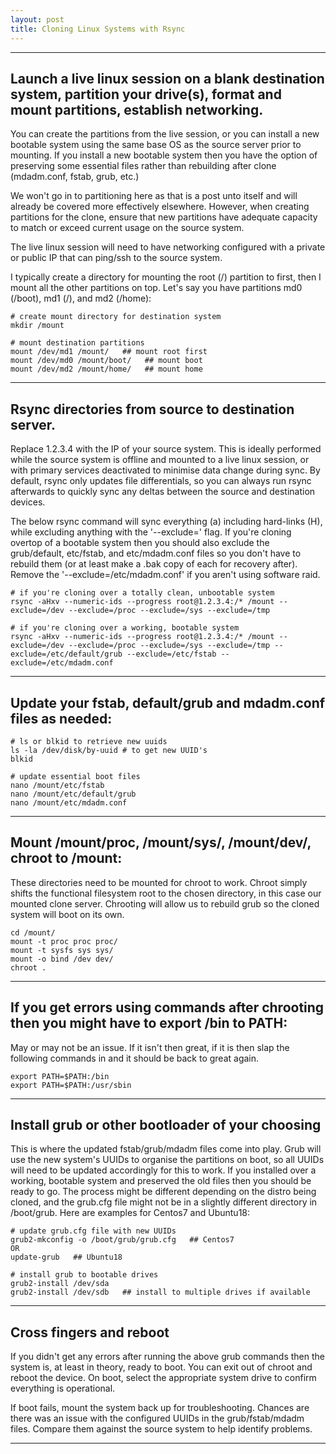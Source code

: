 ```yaml
---
layout: post
title: Cloning Linux Systems with Rsync
---
```



----

## Launch a live linux session on a blank destination system, partition your drive(s), format and mount partitions, establish networking.
You can create the partitions from the live session, or you can install a new bootable system using the same base OS as the source server prior to mounting. If you install a new bootable system then you have the option of preserving some essential files rather than rebuilding after clone (mdadm.conf, fstab, grub, etc.)

We won't go in to partitioning here as that is a post unto itself and will already be covered more effectively elsewhere. However, when creating partitions for the clone, ensure that new partitions have adequate capacity to match or exceed current usage on the source system.

The live linux session will need to have networking configured with a private or public IP that can ping/ssh to the source system.

I typically create a directory for mounting the root (/) partition to first, then I mount all the other partitions on top. Let's say you have partitions md0 (/boot), md1 (/), and md2 (/home):

```shell
# create mount directory for destination system
mkdir /mount

# mount destination partitions
mount /dev/md1 /mount/   ## mount root first
mount /dev/md0 /mount/boot/   ## mount boot
mount /dev/md2 /mount/home/   ## mount home
```
----

## Rsync directories from source to destination server.
Replace 1.2.3.4 with the IP of your source system. This is ideally performed while the source system is offline and mounted to a live linux session, or with primary services deactivated to minimise data change during sync. By default, rsync only updates file differentials, so you can always run rsync afterwards to quickly sync any deltas between the source and destination devices.

The below rsync command will sync everything (a) including hard-links (H), while excluding anything with the '--exclude=' flag. If you're cloning overtop of a bootable system then you should also exclude the grub/default, etc/fstab, and etc/mdadm.conf files so you don't have to rebuild them (or at least make a .bak copy of each for recovery after). Remove the '--exclude=/etc/mdadm.conf' if you aren't using software raid.

```shell
# if you're cloning over a totally clean, unbootable system
rsync -aHxv --numeric-ids --progress root@1.2.3.4:/* /mount --exclude=/dev --exclude=/proc --exclude=/sys --exclude=/tmp

# if you're cloning over a working, bootable system
rsync -aHxv --numeric-ids --progress root@1.2.3.4:/* /mount --exclude=/dev --exclude=/proc --exclude=/sys --exclude=/tmp --exclude=/etc/default/grub --exclude=/etc/fstab --exclude=/etc/mdadm.conf
```
----

## Update your fstab, default/grub and mdadm.conf files as needed:

```shell
# ls or blkid to retrieve new uuids
ls -la /dev/disk/by-uuid # to get new UUID's 
blkid

# update essential boot files
nano /mount/etc/fstab
nano /mount/etc/default/grub
nano /mount/etc/mdadm.conf
```
----

## Mount /mount/proc, /mount/sys/, /mount/dev/, chroot to /mount:
These directories need to be mounted for chroot to work. Chroot simply shifts the functional filesystem root to the chosen directory, in this case our mounted clone server. Chrooting will allow us to rebuild grub so the cloned system will boot on its own.

```shell
cd /mount/ 
mount -t proc proc proc/ 
mount -t sysfs sys sys/ 
mount -o bind /dev dev/ 
chroot .
```
----

## If you get errors using commands after chrooting then you might have to export /bin to PATH:
May or may not be an issue. If it isn't then great, if it is then slap the following commands in and it should be back to great again.

```shell
export PATH=$PATH:/bin
export PATH=$PATH:/usr/sbin
```
----

## Install grub or other bootloader of your choosing
This is where the updated fstab/grub/mdadm files come into play. Grub will use the new system's UUIDs to organise the partitions on boot, so all UUIDs will need to be updated accordingly for this to work. If you installed over a working, bootable system and preserved the old files then you should be ready to go. The process might be different depending on the distro being cloned, and the grub.cfg file might not be in a slightly different directory in /boot/grub. Here are examples for Centos7 and Ubuntu18:

```shell
# update grub.cfg file with new UUIDs
grub2-mkconfig -o /boot/grub/grub.cfg   ## Centos7
OR
update-grub   ## Ubuntu18

# install grub to bootable drives
grub2-install /dev/sda
grub2-install /dev/sdb   ## install to multiple drives if available
```
----

## Cross fingers and reboot
If you didn't get any errors after running the above grub commands then the system is, at least in theory, ready to boot. You can exit out of chroot and reboot the device. On boot, select the appropriate system drive to confirm everything is operational.

If boot fails, mount the system back up for troubleshooting. Chances are there was an issue with the configured UUIDs in the grub/fstab/mdadm files. Compare them against the source system to help identify problems.

----
